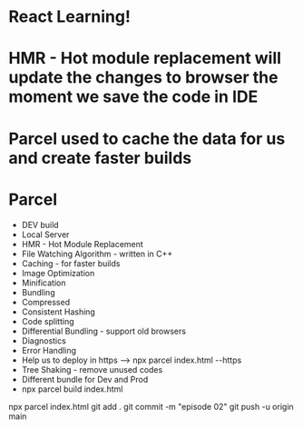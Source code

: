 # React Learning!
# HMR - Hot module replacement will update the changes to browser the moment we save the code in IDE
# Parcel used to cache the data for us and create faster builds

# Parcel
- DEV build
- Local Server
- HMR - Hot Module Replacement
- File Watching Algorithm - written in C++
- Caching - for faster builds
- Image Optimization
- Minification
- Bundling
- Compressed
- Consistent Hashing
- Code splitting
- Differential Bundling - support old browsers
- Diagnostics
- Error Handling
- Help us to deploy in https --> npx parcel index.html --https
- Tree Shaking - remove unused codes
- Different bundle for Dev and Prod
- npx parcel build index.html

npx parcel index.html
git add .
git commit -m "episode 02"
git push -u origin main

